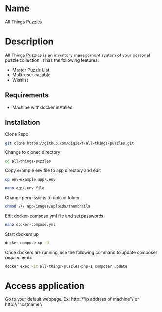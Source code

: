 # Name

All Things Puzzles

# Description

All Things Puzzles is an inventory management system of your personal puzzle collection. It has the following features:

* Master Puzzle List
* Multi-user capable
* Wishlist

## Requirements

* Machine with docker installed

## Installation

Clone Repo
```bash
git clone https://github.com/digiext/all-things-puzzles.git
```
Change to cloned directory
```bash
cd all-things-puzzles
```

Copy example env file to app directory and edit
```bash
cp env-example app/.env

nano app/.env file
```

Change permissions to upload folder
```bash
chmod 777 app/images/uploads/thumbnails
```

Edit docker-compose.yml file and set passwords
```bash
nano docker-compose.yml
```
Start dockers up
```bash
docker compose up -d
```

Once dockers are running, use the following command to update composer requirements
```bash
docker exec -it all-things-puzzles-php-1 composer update
```

# Access application

Go to your default webpage.  Ex: http://"ip address of machine"/ or http://"hostname"/